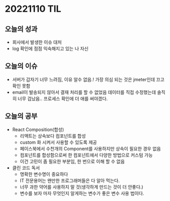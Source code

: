 # 20221110 TIL

## 오늘의 성과
  - 회사에서 발생한 이슈 대처
  - log 확인에 점점 익숙해지고 있는 나 자신

## 오늘의 이슈
  - 서버가 갑자기 너무 느려짐, 이유 알수 없음.! 가장 의심 되는 것은 jmeter인데 끄고 확인 못함
  - email이 발송되지 않아서 결재 처리를 할 수 없었음 데이터를 직접 수정했는데 솔직히 너무 겁났음.. 프로세스 확인에 더 애를 써야겠다.

## 오늘의 공부
  - React Composition(합성) 
     - 리액트는 상속보다 컴포넌트를 합성 
     - custom 화 시켜서 사용할 수 있도록 제공
     - 페이스북에서 수천개의 Component를 사용하지만 상속이 필요한 경우 없음
     - 컴포넌트를 합성함으로써 한 컴포넌트에서 다양한 방법으로 커스텀 가능
     - 이건 고민이 좀 필요한 부분임, 한 번으로 이해 할 수 없음
  - 클린 코드 독서
    - 명확한 변수명이 중요하다
    - IT 전문용어는 왠만한 프로그래머들은 다 알아 먹는다.
    - 너무 과한 약어를 사용하지 말 것(생각하게 만드는 것이 더 안좋다.)
    - 변수를 보자 마자 무엇인지 알게하는 변수가 좋은 변수 사용 법이다.
 
